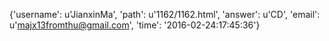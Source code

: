 {'username': u'JianxinMa', 'path': u'1162/1162.html', 'answer': u'CD', 'email': u'majx13fromthu@gmail.com', 'time': '2016-02-24:17:45:36'}